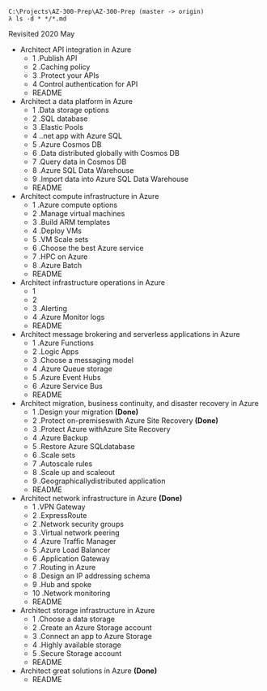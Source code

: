 

```
C:\Projects\AZ-300-Prep\AZ-300-Prep (master -> origin)
λ ls -d * */*.md
```
Revisited 2020 May

- Architect API integration in Azure
  - 1 .Publish API
  - 2 .Caching policy
  - 3 .Protect your APIs
  - 4 Control authentication for API
  - README
- Architect a data platform in Azure
  - 1 .Data storage options
  - 2 .SQL database
  - 3 .Elastic Pools
  - 4 ..net app with Azure SQL
  - 5 .Azure Cosmos DB
  - 6 .Data distributed globally with Cosmos DB
  - 7 .Query data in Cosmos DB
  - 8 .Azure SQL Data Warehouse
  - 9 .Import data into Azure SQL Data Warehouse
  - README
- Architect compute infrastructure in Azure
  - 1 .Azure compute options
  - 2 .Manage virtual machines
  - 3 .Build ARM templates
  - 4 .Deploy VMs
  - 5 .VM Scale sets
  - 6 .Choose the best Azure service
  - 7 .HPC on Azure
  - 8 .Azure Batch
  - README
- Architect infrastructure operations in Azure
  - 1 
  - 2 
  - 3 .Alerting
  - 4 .Azure Monitor logs
  - README
- Architect message brokering and serverless applications in Azure
  - 1 .Azure Functions
  - 2 .Logic Apps
  - 3 .Choose a messaging model
  - 4 .Azure Queue storage
  - 5 .Azure Event Hubs
  - 6 .Azure Service Bus
  - README
- Architect migration, business continuity, and disaster recovery in Azure
  - 1 .Design your migration **(Done)**
  - 2 .Protect on-premiseswith Azure Site Recovery **(Done)**
  - 3 .Protect Azure withAzure Site Recovery
  - 4 .Azure Backup
  - 5 .Restore Azure SQLdatabase
  - 6 .Scale sets
  - 7 .Autoscale rules
  - 8 .Scale up and scaleout
  - 9 .Geographicallydistributed application
  - README
- Architect network infrastructure in Azure **(Done)**
  - 1 .VPN Gateway
  - 2 .ExpressRoute
  - 2 .Network security groups
  - 3 .Virtual network peering
  - 4 .Azure Traffic Manager
  - 5 .Azure Load Balancer
  - 6 .Application Gateway
  - 7 .Routing in Azure
  - 8 .Design an IP addressing schema
  - 9 .Hub and spoke
  - 10 .Network monitoring
  - README
- Architect storage infrastructure in Azure
  - 1 .Choose a data storage
  - 2 .Create an Azure Storage account
  - 3 .Connect an app to Azure Storage
  - 4 .Highly available storage
  - 5 .Secure Storage account
  - README
- Architect great solutions in Azure **(Done)**
  - README